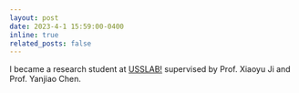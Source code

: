 ```yaml
---
layout: post
date: 2023-4-1 15:59:00-0400
inline: true
related_posts: false
---
```


I became a research student at <a href='https://www.usslab.org/'>USSLAB!<a> supervised by Prof. Xiaoyu Ji and Prof. Yanjiao Chen.
